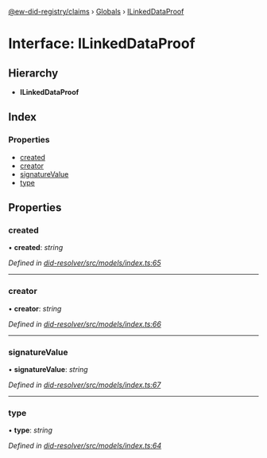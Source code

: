 [@ew-did-registry/claims](../README.md) › [Globals](../globals.md) › [ILinkedDataProof](ilinkeddataproof.md)

# Interface: ILinkedDataProof

## Hierarchy

* **ILinkedDataProof**

## Index

### Properties

* [created](ilinkeddataproof.md#created)
* [creator](ilinkeddataproof.md#creator)
* [signatureValue](ilinkeddataproof.md#signaturevalue)
* [type](ilinkeddataproof.md#type)

## Properties

###  created

• **created**: *string*

*Defined in [did-resolver/src/models/index.ts:65](https://github.com/energywebfoundation/ew-did-registry/blob/ac13f0a/packages/did-resolver/src/models/index.ts#L65)*

___

###  creator

• **creator**: *string*

*Defined in [did-resolver/src/models/index.ts:66](https://github.com/energywebfoundation/ew-did-registry/blob/ac13f0a/packages/did-resolver/src/models/index.ts#L66)*

___

###  signatureValue

• **signatureValue**: *string*

*Defined in [did-resolver/src/models/index.ts:67](https://github.com/energywebfoundation/ew-did-registry/blob/ac13f0a/packages/did-resolver/src/models/index.ts#L67)*

___

###  type

• **type**: *string*

*Defined in [did-resolver/src/models/index.ts:64](https://github.com/energywebfoundation/ew-did-registry/blob/ac13f0a/packages/did-resolver/src/models/index.ts#L64)*
